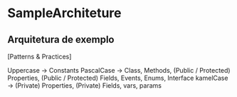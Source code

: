 SampleArchiteture
=================

Arquitetura de exemplo
-----------------


[Patterns & Practices]

Uppercase	-> Constants
PascalCase	-> Class, Methods, (Public / Protected) Properties, (Public / Protected) Fields, Events, Enums, Interface
kamelCase	-> (Private) Properties, (Private) Fields, vars, params